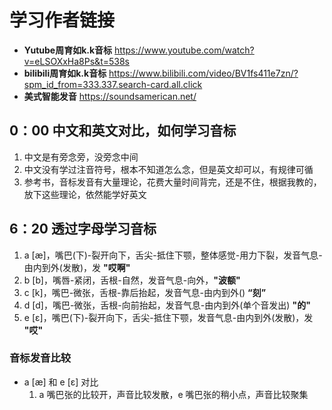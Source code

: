 
# 学习作者链接
* **Yutube周育如k.k音标** https://www.youtube.com/watch?v=eLSOXxHa8Ps&t=538s 
* **bilibili周育如k.k音标** https://www.bilibili.com/video/BV1fs411e7zn/?spm_id_from=333.337.search-card.all.click 
* **美式智能发音** https://soundsamerican.net/

## 0：00 中文和英文对比，如何学习音标
1. 中文是有旁念旁，没旁念中间
2. 中文没有学过注音符号，根本不知道怎么念，但是英文却可以，有规律可循
3. 参考书，音标发音有大量理论，花费大量时间背完，还是不住，根据我教的，放下这些理论，依然能学好英文

## 6：20 透过字母学习音标
1. a [æ]，嘴巴(下)-裂开向下，舌尖-抵住下颚，整体感觉-用力下裂，发音气息-由内到外(发散)，发 **"哎啊"**
2. b [b]，嘴唇-紧闭，舌根-自然，发音气息-向外，**"波额"**
3. c [k]，嘴巴-微张，舌根-靠后抬起，发音气息-由内到外() **“刻”**
4. d [d]，嘴巴-微张，舌根-向前抬起，发音气息-由内到外(单个音发出) **"的"**
5. e [ɛ]，嘴巴(下)-裂开向下，舌尖-抵住下颚，发音气息-由内到外(发散)，发 **"哎"**

### 音标发音比较
* a [æ] 和 e [ɛ] 对比
    1. a 嘴巴张的比较开，声音比较发散，e 嘴巴张的稍小点，声音比较聚集

